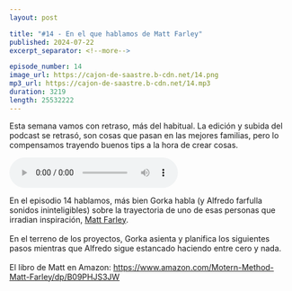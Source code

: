 ```yaml
---
layout: post

title: "#14 - En el que hablamos de Matt Farley"
published: 2024-07-22
excerpt_separator: <!--more-->

episode_number: 14
image_url: https://cajon-de-saastre.b-cdn.net/14.png
mp3_url: https://cajon-de-saastre.b-cdn.net/14.mp3
duration: 3219
length: 25532222
---
```

Esta semana vamos con retraso, más del habitual. La edición y subida del podcast se retrasó, son cosas que pasan en las mejores familias, pero lo compensamos trayendo buenos tips a la hora de crear cosas.<!--more-->

<audio controls src="https://cajon-de-saastre.b-cdn.net/14.mp3"></audio>

<div>En el episodio 14 hablamos, más bien Gorka habla (y Alfredo farfulla sonidos ininteligibles) sobre la trayectoria de uno de esas personas que irradian inspiración, <a href="https://en.wikipedia.org/wiki/Matt_Farley">Matt Farley</a>.<br><br>En el terreno de los proyectos, Gorka asienta y planifica los siguientes pasos mientras que Alfredo sigue estancado haciendo entre cero y nada.<br><br>El libro de Matt en Amazon: <a href="https://www.amazon.com/Motern-Method-Matt-Farley/dp/B09PHJS3JW">https://www.amazon.com/Motern-Method-Matt-Farley/dp/B09PHJS3JW</a></div>
